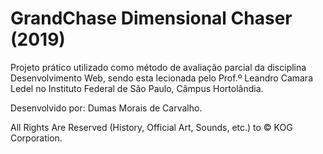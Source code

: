 # GrandChase Dimensional Chaser (2019)
Projeto prático utilizado como método de avaliação parcial da disciplina Desenvolvimento Web, sendo esta lecionada pelo Prof.º Leandro Camara Ledel no Instituto Federal de São Paulo, Câmpus Hortolândia.

Desenvolvido por: Dumas Morais de Carvalho.

All Rights Are Reserved (History, Official Art, Sounds, etc.) to © KOG Corporation.
